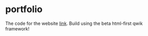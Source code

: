 # portfolio
The code for the website [link](stan-preschlack.com). Build using the beta html-first qwik framework!

